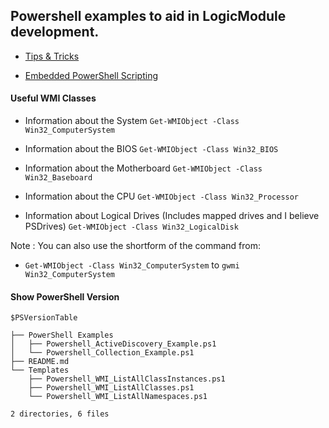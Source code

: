 ## Powershell examples to aid in LogicModule development.

- [Tips & Tricks](https://www.logicmonitor.com/support/terminology-syntax/scripting-support/powershell-tips-tricks/)

- [Embedded PowerShell Scripting](https://www.logicmonitor.com/support/terminology-syntax/scripting-support/embedded-powershell-scripting/)

#### Useful WMI Classes

* Information about the System
```Get-WMIObject -Class Win32_ComputerSystem```

* Information about the BIOS
```Get-WMIObject -Class Win32_BIOS```

* Information about the Motherboard
```Get-WMIObject -Class Win32_Baseboard```

* Information about the CPU
```Get-WMIObject -Class Win32_Processor```

* Information about Logical Drives (Includes mapped drives and I believe PSDrives)
```Get-WMIObject -Class Win32_LogicalDisk```

Note : You can also use the shortform of the command from:
* ```Get-WMIObject -Class Win32_ComputerSystem``` to ```gwmi Win32_ComputerSystem```

#### Show PowerShell Version
```$PSVersionTable```


```
├── PowerShell Examples
│   ├── Powershell_ActiveDiscovery_Example.ps1
│   └── Powershell_Collection_Example.ps1
├── README.md
└── Templates
    ├── Powershell_WMI_ListAllClassInstances.ps1
    ├── Powershell_WMI_ListAllClasses.ps1
    └── Powershell_WMI_ListAllNamespaces.ps1

2 directories, 6 files
```
